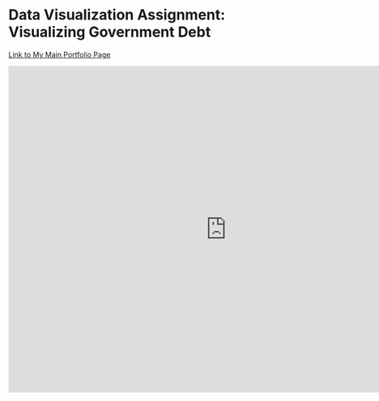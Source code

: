 

# Data Visualization Assignment: Visualizing Government Debt

<a href="https://mganska.github.io/ganska-portfolio/">Link to My Main Portfolio Page</a>
<br>
<iframe src="https://data.oecd.org/chart/61Cw" width="860" height="645" style="border: 0" mozallowfullscreen="true" webkitallowfullscreen="true" allowfullscreen="true"><a href="https://data.oecd.org/chart/61Cw" target="_blank">OECD Chart: General government debt, Total, % of GDP, Annual, 2017</a></iframe>
